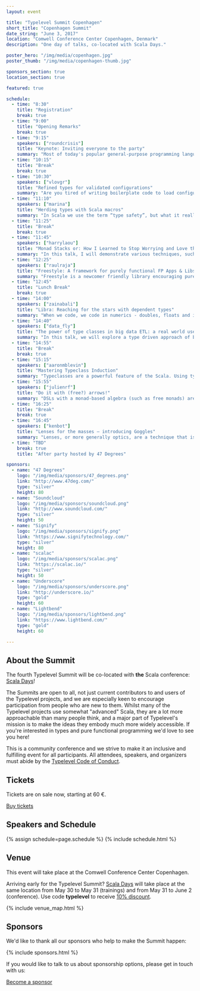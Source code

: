 ```yaml
---
layout: event

title: "Typelevel Summit Copenhagen"
short_title: "Copenhagen Summit"
date_string: "June 3, 2017"
location: "Comwell Conference Center Copenhagen, Denmark"
description: "One day of talks, co-located with Scala Days."

poster_hero: "/img/media/copenhagen.jpg"
poster_thumb: "/img/media/copenhagen-thumb.jpg"

sponsors_section: true
location_section: true

featured: true

schedule:
  - time: "8:30"
    title: "Registration"
    break: true
  - time: "9:00"
    title: "Opening Remarks"
    break: true
  - time: "9:15"
    speakers: ["roundcrisis"]
    title: "Keynote: Inviting everyone to the party"
    summary: "Most of today's popular general-purpose programming languages incorporate various aspects of the imperative, object and functional programming paradigms. In some cases, these languages provide clear guidelines as to what style is preferred, and why. As programmers, we have a choice to make about which paradigm(s) to use and to what extent, even if the language provides clear guidelines. How should we think about those choices? Where are the sweet spots to make trade-offs, and what do they depend on? Let's wear the hats of history and science, thinking about the past and looking to the future, examining these apparent conflicts. Paradigm change is not a new thing - perhaps we can learn something from the history books? Wear Some(hat) and party like it's a hat party. With hats."
  - time: "10:15"
    title: "Break"
    break: true
  - time: "10:30"
    speakers: ["vlovgr"]
    title: "Refined types for validated configurations"
    summary: "Are you tired of writing boilerplate code to load configurations? Have you ever had errors because of bad configuration values? Then this talk is for you! In a live-coding session we’ll see how to encode validation rules on the type-level and load validated settings without any boilerplate code.<br/><br/>In the first part of this talk we’ll look at the challenges associated with loading configurations. We’ll see how typesafe config is typically used, and see how we can eliminate most boilerplate code with Typelevel incubator project PureConfig. We’ll however see that it’s still very much possible to load invalid settings.<br/><br/>In the second part we’ll continue by exploring options to encode type invariants, for enforcing validation, looking at how we can get PureConfig to only load validated settings. We’ll ultimately end up with type-level predicates using Typelevel project refined, and see how we can get PureConfig and refined to work together seamlessly.<br/><br/>The end result is more precise types, with static validation guarantees, and a way of loading validated configurations without boilerplate – finally you can stop worrying about your configurations!"
  - time: "11:10"
    speakers: ["marina"]
    title: "Herding types with Scala macros"
    summary: "In Scala we use the term “type safety”, but what it really means? In short, most applications model data types in a form suitable for storage, change, transmission, and use. During the life cycle of the data, we expect to always use the declared type. But reality is a bit more complicated. One of the main practical problems with the use of types occurs when our application interacts with outside world – in requests to external services, different databases or simply with getting data from file. In most cases, an attempt to support type safety leads to writing a lot of code that we always try to avoid. Fortunately we have macros to do all routine job for us! In this talk we will discuss how to use compile-time reflection in library for schemaless key-value database and the benefits of use of macros in production systems."
  - time: "11:25"
    title: "Break"
    break: true
  - time: "11:45"
    speakers: ["harrylaou"]
    title: "Monad Stacks or: How I Learned to Stop Worrying and Love the Free Monad"
    summary: "In this talk, I will demonstrate various techniques, such as: Monad Transformers, Effects libraries, and Free monads. These techniques can be used to transform scala “spaghetti” code (that is embedded maps, flatmaps and pattern matching) to cleaner code that almost looks like imperative code."
  - time: "12:25"
    speakers: ["raulraja"]
    title: "Freestyle: A framework for purely functional FP Apps & Libs"
    summary: "Freestyle is a newcomer friendly library encouraging pure FP apps & libs in Scala on top of free monads. In this talk we will discuss design choices and main features including modules, algebras, interpreter composition and what is being planned for future releases."
  - time: "12:45"
    title: "Lunch Break"
    break: true
  - time: "14:00"
    speakers: ["zainabali"]
    title: "Libra: Reaching for the stars with dependent types"
    summary: "When we code, we code in numerics - doubles, floats and ints. Those numerics always represent real world quantities. Each problem domain has it’s own kinds of quantities, with its own dimensions. Adding quantities of different dimensions is nonsensical, and can have disastrous consequences.  In this talk, we’ll tackle the field of dimensional analysis. We’ll explore dependent types, singleton types, and dive into generic programming along the way. We’ll find that dimensional analysis can be brought much closer to home - in the compilation stage itself! And finally, we’ll end up deriving Libra - a library which brings dimensional analysis to the compile stage for any problem domain."
  - time: "14:40"
    speakers: ["data_fly"]
    title: "The power of type classes in big data ETL: a real world use case of combining Spark and Shapeless"
    summary: "In this talk, we will explore a type driven approach of big data ETL in Spark. Through code snippets, we will see how to express data processing logic with type classes and singleton types using Shapeless, and how to build a higher level DSL over Spark to make the logic easy to read from the code."
  - time: "14:55"
    title: "Break"
    break: true
  - time: "15:15"
    speakers: ["aaronmblevin"]
    title: "Mastering Typeclass Induction"
    summary: "Typeclasses are a powerful feature of the Scala. Using typeclasses to perform type-level induction is a mysterious, yet surprisingly simple, technique used in shapeless, cats, and circe to do generic programming. We will use basic data types to walk you through how this is done and why it’s useful."
  - time: "15:55"
    speakers: ["julienrf"]
    title: "Do it with (free?) arrows!"
    summary: "DSLs with a monad-based algebra (such as free monads) are becoming popular. Recently, DSLs with an applicative-based algebra (e.g. free applicatives) also aroused interest. It is not new that there exists another notion of computation that sits in between applicative functors and monads: arrows. The goal of this talk is to revisit the relationship between these notions of computation in the context of DSL algebras. Through examples of DSLs based on real world use cases, I will highlight the differences in expressive power between these three notions of computation (and some of their friends) and present the consequences for both interpreters and DSL users. At the end of the talk, you will have a better intuition of what it means that “arrows are more powerful than applicative functors but yet support more interpreters than monads”. You will get a precise understanding of “how much” expressive power you give to your users according to your DSL algebra, and, conversely, “how much” you reduce at the same time the space of the possible DSL interpreters. Finally, you will note that arrows provide an interesting trade off. Notably, they support sequencing, they can be invertible, and their computation graph can be statically analyzed."
  - time: "16:25"
    title: "Break"
    break: true
  - time: "16:45"
    speakers: ["kenbot"]
    title: "Lenses for the masses – introducing Goggles"
    summary: "Lenses, or more generally optics, are a technique that is indispensable to modern functional programming. However, implementations have veered between two extremes: incredible abstractive power with a steep learning curve; and limited domain-specific uses that can be picked up in minutes. Why can't we have our cake and eat it too?  Goggles is a new Scala macro built over the powerful & popular Monocle optics library. It uses Scala's macros and scandalously flexible syntax to create a compiler-checked mini-language to concisely construct, compose and apply optics, with a gentle, familiar interface, and extravagantly informative compiler errors.  In this talk I'll introduce the motivation for lenses and why usability is a problem that so badly needs solving, and how the Goggles library, with Monocle, helps address this in an important way.  There'll be some juicy discussion of Scala macro sorcery too!"
  - time: "TBD"
    break: true
    title: "After party hosted by 47 Degrees"

sponsors:
  - name: "47 Degrees"
    logo: "/img/media/sponsors/47_degrees.png"
    link: "http://www.47deg.com/"
    type: "silver"
    height: 80
  - name: "Soundcloud"
    logo: "/img/media/sponsors/soundcloud.png"
    link: "http://www.soundcloud.com/"
    type: "silver"
    height: 50
  - name: "Signify"
    logo: "/img/media/sponsors/signify.png"
    link: "https://www.signifytechnology.com/"
    type: "silver"
    height: 80
  - name: "scalac"
    logo: "/img/media/sponsors/scalac.png"
    link: "https://scalac.io/"
    type: "silver"
    height: 50
  - name: "Underscore"
    logo: "/img/media/sponsors/underscore.png"
    link: "http://underscore.io/"
    type: "gold"
    height: 60
  - name: "Lightbend"
    logo: "/img/media/sponsors/lightbend.png"
    link: "https://www.lightbend.com/"
    type: "gold"
    height: 60

---
```


## About the Summit

The fourth Typelevel Summit will be co-located with **the** Scala conference: <a href="http://event.scaladays.org/scaladays-cph-2017">Scala Days</a>!

The Summits are open to all, not just current contributors to and users of the Typelevel projects, and we are especially keen to encourage participation from people who are new to them.
Whilst many of the Typelevel projects use somewhat "advanced" Scala, they are a lot more approachable than many people think, and a major part of Typelevel's mission is to make the ideas they embody much more widely accessible.
If you're interested in types and pure functional programming we'd love to see you here!

This is a community conference and we strive to make it an inclusive and fulfilling event for all participants. All attendees, speakers, and organizers must abide by the [Typelevel Code of Conduct](http://typelevel.org/conduct.html).

## Tickets

Tickets are on sale now, starting at 60 €.

<a class="btn large" href="https://ti.to/typelevel-summit/typelevel-summit-copenhagen">Buy tickets</a>

## Speakers and Schedule

{% assign schedule=page.schedule %}
{% include schedule.html %}

## Venue

This event will take place at the Comwell Conference Center Copenhagen.

Arriving early for the Typelevel Summit?
<a href="http://event.scaladays.org/scaladays-cph-2017">Scala Days</a> will take place at the same location from May 30 to May 31 (trainings) and from May 31 to June 2 (conference).
Use code **typelevel** to receive <a href="https://secure.trifork.com/scaladays-cph-2017/registration/registration.jsp?promotionCode=typelevel">10% discount</a>.

{% include venue_map.html %}

## Sponsors

We'd like to thank all our sponsors who help to make the Summit happen:

{% include sponsors.html %}

If you would like to talk to us about sponsorship options, please get in touch with us:

<a class="btn large" href="mailto:info@typelevel.org">Become a sponsor</a>
